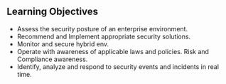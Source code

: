 ## Learning Objectives
- Assess the security posture of an enterprise environment.
- Recommend and Implement appropriate security solutions.
- Monitor and secure hybrid env.
- Operate with awareness of applicable laws and policies. Risk and Compliance awareness.
- Identify, analyze and respond to security events and incidents in real time.

 